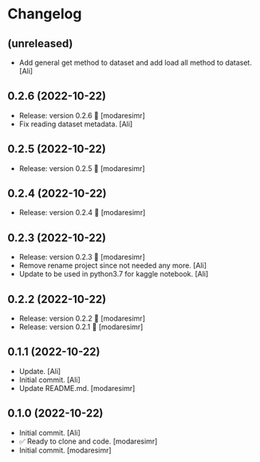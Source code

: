Changelog
=========


(unreleased)
------------
- Add general get method to dataset and add load all method to dataset.
  [Ali]


0.2.6 (2022-10-22)
------------------
- Release: version 0.2.6 🚀 [modaresimr]
- Fix reading dataset metadata. [Ali]


0.2.5 (2022-10-22)
------------------
- Release: version 0.2.5 🚀 [modaresimr]


0.2.4 (2022-10-22)
------------------
- Release: version 0.2.4 🚀 [modaresimr]


0.2.3 (2022-10-22)
------------------
- Release: version 0.2.3 🚀 [modaresimr]
- Remove rename project since not needed any more. [Ali]
- Update to be used in python3.7 for kaggle notebook. [Ali]


0.2.2 (2022-10-22)
------------------
- Release: version 0.2.2 🚀 [modaresimr]
- Release: version 0.2.1 🚀 [modaresimr]


0.1.1 (2022-10-22)
------------------
- Update. [Ali]
- Initial commit. [Ali]
- Update README.md. [modaresimr]


0.1.0 (2022-10-22)
------------------
- Initial commit. [Ali]
- ✅ Ready to clone and code. [modaresimr]
- Initial commit. [modaresimr]


